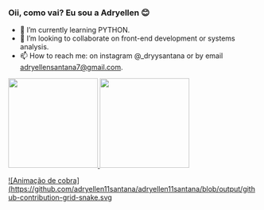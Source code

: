 ### Oii, como vai? Eu sou a Adryellen 😊

- 🌱 I’m currently learning PYTHON.
- 👯 I’m looking to collaborate on front-end development or systems analysis.
- 📫 How to reach me: on instagram @_dryysantana or by email adryellensantana7@gmail.com.

 <div>
  <a href="https://github.com/adryellen11santana">
  <img height="180em" src="https://github-readme-stats.vercel.app/api?username=adryellen11santana&show_icons=true&theme=dracula&include_all_commits=true&count_private=true"/>
  <img height="180em" src="https://github-readme-stats.vercel.app/api/top-langs/?username=adryellen11santana&layout=compact&langs_count=16&theme=dracula"/>
</div>


![Animação de cobra](https://github.com/adryellen11santana/adryellen11santana/blob/output/github-contribution-grid-snake.svg

